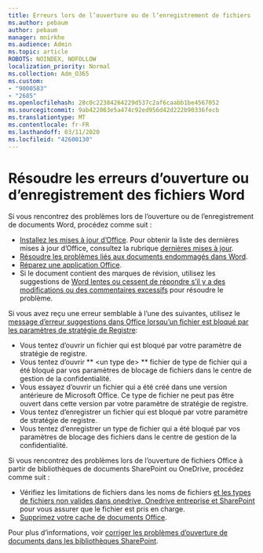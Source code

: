 ```yaml
---
title: Erreurs lors de l’ouverture ou de l’enregistrement de fichiers
ms.author: pebaum
author: pebaum
manager: mnirkhe
ms.audience: Admin
ms.topic: article
ROBOTS: NOINDEX, NOFOLLOW
localization_priority: Normal
ms.collection: Adm_O365
ms.custom:
- "9000583"
- "2685"
ms.openlocfilehash: 28c0c22384264229d537c2af6caabb1be4567052
ms.sourcegitcommit: 9ab422063e5a474c92ed956d42d222b90336fecb
ms.translationtype: MT
ms.contentlocale: fr-FR
ms.lasthandoff: 03/11/2020
ms.locfileid: "42600130"
---
```

# <a name="resolve-errors-opening-or-saving-word-files"></a>Résoudre les erreurs d’ouverture ou d’enregistrement des fichiers Word

Si vous rencontrez des problèmes lors de l’ouverture ou de l’enregistrement de documents Word, procédez comme suit :

- [Installez les mises à jour d’Office](https://support.office.com/article/2ab296f3-7f03-43a2-8e50-46de917611c5). Pour obtenir la liste des dernières mises à jour d’Office, consultez la rubrique [dernières mises à jour](https://docs.microsoft.com/officeupdates/office-updates-msi).
- [Résoudre les problèmes liés aux documents endommagés dans Word](https://docs.microsoft.com/office/troubleshoot/word/damaged-documents-in-word).
- [Réparez une application Office](https://support.office.com/Article/Repair-an-Office-application-7821d4b6-7c1d-4205-aa0e-a6b40c5bb88b).
- Si le document contient des marques de révision, utilisez les suggestions de [Word lentes ou cessent de répondre s’il y a des modifications ou des commentaires excessifs](https://docs.microsoft.com/office/troubleshoot/word/word-stops-responding) pour résoudre le problème.

Si vous avez reçu une erreur semblable à l’une des suivantes, utilisez le [message d’erreur suggestions dans Office lorsqu’un fichier est bloqué par les paramètres de stratégie de Registre](https://docs.microsoft.com/office/troubleshoot/settings/file-blocked-in-office):

- Vous tentez d’ouvrir un fichier qui est bloqué par votre paramètre de stratégie de registre.
- Vous tentez d’ouvrir ** \<un type de\> ** fichier de type de fichier qui a été bloqué par vos paramètres de blocage de fichiers dans le centre de gestion de la confidentialité.
- Vous essayez d’ouvrir un fichier qui a été créé dans une version antérieure de Microsoft Office. Ce type de fichier ne peut pas être ouvert dans cette version par votre paramètre de stratégie de registre.
- Vous tentez d’enregistrer un fichier qui est bloqué par votre paramètre de stratégie de registre.
- Vous tentez d’enregistrer un type de fichier qui a été bloqué par vos paramètres de blocage des fichiers dans le centre de gestion de la confidentialité.

Si vous rencontrez des problèmes lors de l’ouverture de fichiers Office à partir de bibliothèques de documents SharePoint ou OneDrive, procédez comme suit :

- Vérifiez les limitations de fichiers dans les noms de fichiers [et les types de fichiers non valides dans onedrive, Onedrive entreprise et SharePoint](https://support.office.com/article/64883a5d-228e-48f5-b3d2-eb39e07630fa) pour vous assurer que le fichier est pris en charge. 
- [Supprimez votre cache de documents Office](https://support.office.com/article/b1d3765e-d71b-4bb8-99ca-acd22c42995d
). 

Pour plus d’informations, voir [corriger les problèmes d’ouverture de documents dans les bibliothèques SharePoint](https://support.office.com/article/31329fa1-4ad0-47fc-95d8-bb0c5b12a536).